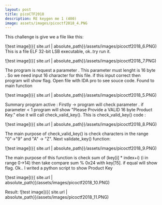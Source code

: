 ```yaml
---
layout: post
title: picoCTF2018
description: RE keygen me 1 (400)
image: assets/images/picoctf2018_4.PNG
---
```

This challenge is give we a file like this:

![test image]({{ site.url | absolute_path}}/assets/images/picoctf2018_6.PNG)
This is a file ELF 32-bit  LSB executable,
ok..try run it.

![test image]({{ site.url | absolute_path}}/assets/images/picoctf2018_7.PNG)

The program is request a parameter . This parameter must lenght is 16 byte . So we need input 16 character for this file. if this input correct then program will show flag.
Open file with IDA pro to see souce code. Found to main function 

![test image]({{ site.url | absolute_path}}/assets/images/picoctf2018_5.PNG)

Summary program active :
Firstly -> program will check parameter . if parameter < 1 program will show "Please Provide a VALID 16 byte Product Key." else it will call check_valid_key(). This is check_valid_key() code :

![test image]({{ site.url | absolute_path}}/assets/images/picoctf2018_8.PNG)

The main purpose of check_valid_key() is check characters in the range "0"->"9" and "A" -> "Z".
Next validate_key() function:

![test image]({{ site.url | absolute_path}}/assets/images/picoctf2018_9.PNG)

The main purpose of this function is check sum of (key[i] * index+i) (i in range 0->14) then take compare sum % 0x24 with key[15]. if equal will show flag.
Ok.. I writed a python script to show Product Key

![test image]({{ site.url | absolute_path}}/assets/images/picoctf2018_10.PNG)

Result:
![test image]({{ site.url | absolute_path}}/assets/images/picoctf2018_11.PNG)
